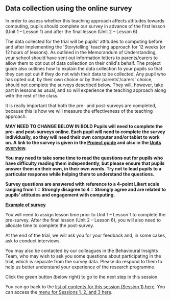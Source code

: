 ## Data collection using the online survey

In order to assess whether this teaching approach affects attitudes towards computing, pupils should complete our survey in advance of the first lesson (Unit 1 – Lesson 1) and after the final lesson (Unit 2 – Lesson 6).

The data collected for the trial will be pupils' attitudes to computing before and after implementing the 'Storytelling' teaching approach for 12 weeks (or 12 hours of lessons). As outlined in the Memorandum of Understanding, your school should have sent out information letters to parents/carers to allow them to opt out of data collection on their child's behalf. The project guide also outlines how to explain the data collection to your pupils so that they can opt out if they do not wish their data to be collected. Any pupil who has opted out, by their own choice or by their parents'/carers' choice, should not complete the surveys described below. They will, however, take part in lessons as usual, and so will experience the teaching approach along with the rest of the class.
 
It is really important that both the pre- and post-surveys are completed, because this is how we will measure the effectiveness of the teaching approach. 

**MAY NEED TO CHANGE BELOW IN BOLD
Pupils will need to complete the pre- and post-surveys online. Each pupil will need to complete the survey individually, so they will need their own computer and/or tablet to work on. A link to the survey is given in the [Project guide](https://docs.google.com/document/d/1GCvtNeQWBAr_5M2xajIXmoqcHco7WPEtvMrsf-v4oGI/edit?usp=sharing) and also in the [Units overview](http://ncce.io/ZuiEa6).**

**You may need to take some time to read the questions out for pupils who have difficulty reading them independently, but please ensure that pupils answer them on their own, in their own words. Try not to lead pupils to a particular response while helping them to understand the questions.**

**Survey questions are answered with reference to a 4-point Likert scale ranging from 1 = Strongly disagree to 4 = Strongly agree and are related to pupils' attitudes and engagement with computing.**

**[Example of survey](http://ncce.io/intervention-survey)**


You will need to assign lesson time prior to Unit 1 – Lesson 1 to complete the pre-survey. After the final lesson (Unit 2 – Lesson 6), you will also need to allocate time to complete the post-survey.

At the end of the trial, we will ask you for your feedback and, in some cases, ask to conduct interviews.
 
You may also be contacted by our colleagues in the Behavioural Insights Team, who may wish to ask you some questions about participating in the trial, which is separate from the survey data. Please do respond to them to help us better understand your experience of the research programme.

Click the green button (below right) to go to the next step in this session.

You can go back to the [list of contents for this session (Session 1) here](https://projects.raspberrypi.org/en/projects/KS1StorytellingTraining_Session1_GBICi1b).
You can access the [menu for Sessions 1, 2, and 3 here](https://projects.raspberrypi.org/en/pathways/ks1-storytellingtraining-gbici1b).

